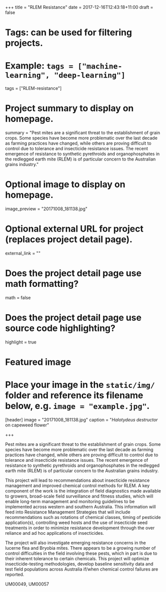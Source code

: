 +++
title = "RLEM Resistance"
date = 2017-12-16T12:43:18+11:00
draft = false

# Tags: can be used for filtering projects.
# Example: `tags = ["machine-learning", "deep-learning"]`
tags = ["RLEM-resistance"]

# Project summary to display on homepage.
summary = "Pest mites are a significant threat to the establishment of grain crops. Some species have become more problematic over the last decade as farming practices have changed, while others are proving difficult to control due to tolerance and insecticide resistance issues. The recent emergence of resistance to synthetic pyrethroids and organophosphates in the redlegged earth mite (RLEM) is of particular concern to the Australian grains industry."

# Optional image to display on homepage.
image_preview = "20171008_181138.jpg"

# Optional external URL for project (replaces project detail page).
external_link = ""

# Does the project detail page use math formatting?
math = false

# Does the project detail page use source code highlighting?
highlight = true

# Featured image
# Place your image in the `static/img/` folder and reference its filename below, e.g. `image = "example.jpg"`.
[header]
image = "20171008_181138.jpg"
caption = "*Halotydeus destructor* on capeweed flower"

+++

Pest mites are a significant threat to the establishment of grain crops. Some species have become more problematic over the last decade as farming practices have changed, while others are proving difficult to control due to tolerance and insecticide resistance issues. The recent emergence of resistance to synthetic pyrethroids and organophosphates in the redlegged earth mite (RLEM) is of particular concern to the Australian grains industry.

This project will lead to recommendations about insecticide resistance management and improved chemical control methods for RLEM. A key component of the work is the integration of field diagnostics made available to growers, broad-scale field surveillance and fitness studies, which will enable long-term management and monitoring guidelines to be implemented across western and southern Australia. This information will feed into Resistance Management Strategies that will include recommendations such as rotations of chemical classes, timing of pesticide application(s), controlling weed hosts and the use of insecticide seed treatments in order to minimize resistance development through the over reliance and ad hoc applications of insecticides.

The project will also investigate emerging resistance concerns in the lucerne flea and Bryobia mites. There appears to be a growing number of control difficulties in the field involving these pests, which in part is due to their inherent tolerance to certain chemicals. This project will optimize insecticide-testing methodologies, develop baseline sensitivity data and test field populations across Australia if/when chemical control failures are reported.

UM00049, UM00057
